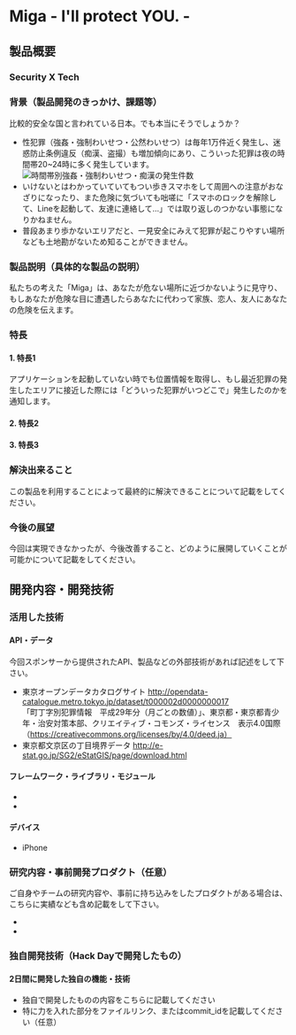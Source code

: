 # Miga - I'll protect YOU. -

## 製品概要
### Security X Tech 

### 背景（製品開発のきっかけ、課題等）
比較的安全な国と言われている日本。でも本当にそうでしょうか？

- 性犯罪（強姦・強制わいせつ・公然わいせつ）は毎年1万件近く発生し、迷惑防止条例違反（痴漢、盗撮）も増加傾向にあり、こういった犯罪は夜の時間帯20~24時に多く発生しています。
![時間帯別強姦・強制わいせつ・痴漢の発生件数](http://natural-friends.jp/thumb/blog/2015/security/security01/0128_007-1.gif)
- いけないとはわかっていていてもつい歩きスマホをして周囲への注意がおなざりになったり、また危険に気づいても咄嗟に「スマホのロックを解除して、Lineを起動して、友達に連絡して…」では取り返しのつかない事態になりかねません。
- 普段あまり歩かないエリアだと、一見安全にみえて犯罪が起こりやすい場所なども土地勘がないため知ることができません。


### 製品説明（具体的な製品の説明）
私たちの考えた「Miga」は、あなたが危ない場所に近づかないように見守り、もしあなたが危険な目に遭遇したらあなたに代わって家族、恋人、友人にあなたの危険を伝えます。

### 特長

#### 1. 特長1
アプリケーションを起動していない時でも位置情報を取得し、もし最近犯罪の発生したエリアに接近した際には「どういった犯罪がいつどこで」発生したのかを通知します。

#### 2. 特長2

#### 3. 特長3

### 解決出来ること
この製品を利用することによって最終的に解決できることについて記載をしてください。

### 今後の展望
今回は実現できなかったが、今後改善すること、どのように展開していくことが可能かについて記載をしてください。


## 開発内容・開発技術
### 活用した技術
#### API・データ
今回スポンサーから提供されたAPI、製品などの外部技術があれば記述をして下さい。

* 東京オープンデータカタログサイト http://opendata-catalogue.metro.tokyo.jp/dataset/t000002d0000000017  
「町丁字別犯罪情報　平成29年分（月ごとの数値）」、東京都・東京都青少年・治安対策本部、クリエイティブ・コモンズ・ライセンス　表示4.0国際（https://creativecommons.org/licenses/by/4.0/deed.ja）
* 東京都文京区の丁目境界データ http://e-stat.go.jp/SG2/eStatGIS/page/download.html

#### フレームワーク・ライブラリ・モジュール
* 
* 

#### デバイス
* iPhone

### 研究内容・事前開発プロダクト（任意）
ご自身やチームの研究内容や、事前に持ち込みをしたプロダクトがある場合は、こちらに実績なども含め記載をして下さい。

* 
* 


### 独自開発技術（Hack Dayで開発したもの）
#### 2日間に開発した独自の機能・技術
* 独自で開発したものの内容をこちらに記載してください
* 特に力を入れた部分をファイルリンク、またはcommit_idを記載してください（任意）
